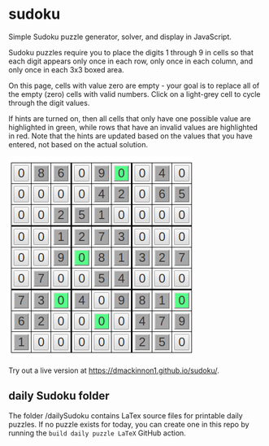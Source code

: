 # sudoku
Simple Sudoku puzzle generator, solver, and display in JavaScript.

Sudoku puzzles require you to place the digits 1 through 9 in cells so that each digit appears only once in each row, only once in each column, and only once in each 3x3 boxed area.

On this page, cells with value zero are empty - your goal is to replace all of the empty (zero) cells with valid numbers. Click on a light-grey cell to cycle through the digit values.

If hints are turned on, then all cells that only have one possible value are highlighted in green, while rows that have an invalid values are highlighted in red. Note that the hints are updated based on the values that you have entered, not based on the actual solution.

![example](https://raw.githubusercontent.com/dmackinnon1/sudoku/master/imgs/example.png)

Try out a live version at https://dmackinnon1.github.io/sudoku/.

## daily Sudoku folder
The folder /dailySudoku contains LaTex source files for printable daily puzzles. If no puzzle exists for today, you can create one in this repo by running the `build daily puzzle LaTeX` GitHub action.
